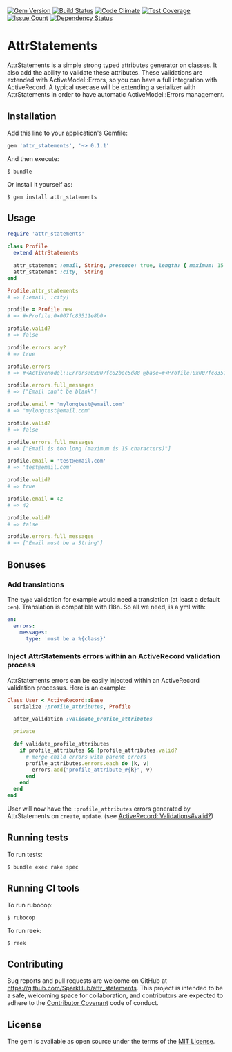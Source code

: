 [![Gem Version](https://badge.fury.io/rb/attr_statements.svg)](http://badge.fury.io/rb/attr_statements)
[![Build Status](https://travis-ci.org/SparkHub/attr_statements.svg?branch=master)](https://travis-ci.org/SparkHub/attr_statements)
[![Code Climate](https://codeclimate.com/github/SparkHub/attr_statements/badges/gpa.svg)](https://codeclimate.com/github/SparkHub/attr_statements)
[![Test Coverage](https://codeclimate.com/github/SparkHub/attr_statements/badges/coverage.svg)](https://codeclimate.com/github/SparkHub/attr_statements/coverage)
[![Issue Count](https://codeclimate.com/github/SparkHub/attr_statements/badges/issue_count.svg)](https://codeclimate.com/github/SparkHub/attr_statements)
[![Dependency Status](https://gemnasium.com/SparkHub/attr_statements.svg)](https://gemnasium.com/SparkHub/attr_statements)

# AttrStatements

AttrStatements is a simple strong typed attributes generator on classes. It also add the ability to validate these attributes. These validations are extended with ActiveModel::Errors, so you can have a full integration with ActiveRecord.
A typical usecase will be extending a serializer with AttrStatements in order to have automatic ActiveModel::Errors management.

## Installation

Add this line to your application's Gemfile:

```ruby
gem 'attr_statements', '~> 0.1.1'
```

And then execute:

    $ bundle

Or install it yourself as:

    $ gem install attr_statements

## Usage

```ruby
require 'attr_statements'

class Profile
  extend AttrStatements

  attr_statement :email, String, presence: true, length: { maximum: 15 }
  attr_statement :city,  String
end

Profile.attr_statements
# => [:email, :city]

profile = Profile.new
# => #<Profile:0x007fc83511e8b0>

profile.valid?
# => false

profile.errors.any?
# => true

profile.errors
# => #<ActiveModel::Errors:0x007fc82bec5d88 @base=#<Profile:0x007fc83511e8b0 @errors=#<ActiveModel::Errors:0x007fc82bec5d88 ...>>, @messages={:email=>["can't be blank"]}>

profile.errors.full_messages
# => ["Email can't be blank"]

profile.email = 'mylongtest@email.com'
# => "mylongtest@email.com"

profile.valid?
# => false

profile.errors.full_messages
# => ["Email is too long (maximum is 15 characters)"]

profile.email = 'test@email.com'
# => 'test@email.com'

profile.valid?
# => true

profile.email = 42
# => 42

profile.valid?
# => false

profile.errors.full_messages
# => ["Email must be a String"]
```

## Bonuses

### Add translations

The `type` validation for example would need a translation (at least a default `:en`). Translation is compatible with I18n. So all we need, is a yml with:

```yaml
en:
  errors:
    messages:
      type: 'must be a %{class}'
```

### Inject AttrStatements errors within an ActiveRecord validation process

AttrStatements errors can be easily injected within an ActiveRecord validation processus. Here is an example:

```ruby
Class User < ActiveRecord::Base
  serialize :profile_attributes, Profile

  after_validation :validate_profile_attributes

  private

  def validate_profile_attributes
    if profile_attributes && !profile_attributes.valid?
      # merge child errors with parent errors
      profile_attributes.errors.each do |k, v|
        errors.add("profile_attribute_#{k}", v)
      end
    end
  end
end
```

User will now have the `:profile_attributes` errors generated by AttrStatements on `create`, `update`. (see [ActiveRecord::Validations#valid?](https://apidock.com/rails/ActiveRecord/Validations/valid%3F))

## Running tests

To run tests:

    $ bundle exec rake spec

## Running CI tools

To run rubocop:

    $ rubocop

To run reek:

    $ reek

## Contributing

Bug reports and pull requests are welcome on GitHub at https://github.com/SparkHub/attr_statements. This project is intended to be a safe, welcoming space for collaboration, and contributors are expected to adhere to the [Contributor Covenant](http://contributor-covenant.org) code of conduct.

## License

The gem is available as open source under the terms of the [MIT License](http://opensource.org/licenses/MIT).
